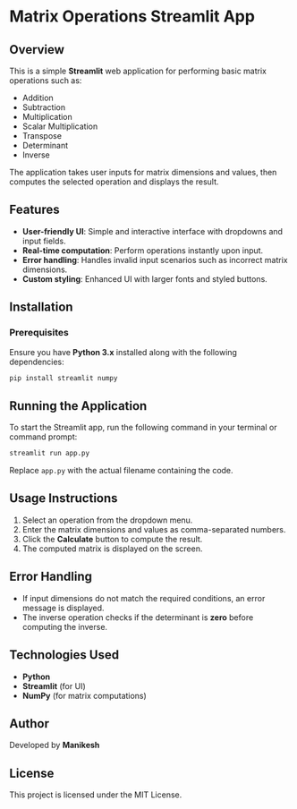 # Matrix Operations Streamlit App

## Overview
This is a simple **Streamlit** web application for performing basic matrix operations such as:
- Addition
- Subtraction
- Multiplication
- Scalar Multiplication
- Transpose
- Determinant
- Inverse

The application takes user inputs for matrix dimensions and values, then computes the selected operation and displays the result.

## Features
- **User-friendly UI**: Simple and interactive interface with dropdowns and input fields.
- **Real-time computation**: Perform operations instantly upon input.
- **Error handling**: Handles invalid input scenarios such as incorrect matrix dimensions.
- **Custom styling**: Enhanced UI with larger fonts and styled buttons.

## Installation
### Prerequisites
Ensure you have **Python 3.x** installed along with the following dependencies:
```sh
pip install streamlit numpy
```

## Running the Application
To start the Streamlit app, run the following command in your terminal or command prompt:
```sh
streamlit run app.py
```
Replace `app.py` with the actual filename containing the code.

## Usage Instructions
1. Select an operation from the dropdown menu.
2. Enter the matrix dimensions and values as comma-separated numbers.
3. Click the **Calculate** button to compute the result.
4. The computed matrix is displayed on the screen.

## Error Handling
- If input dimensions do not match the required conditions, an error message is displayed.
- The inverse operation checks if the determinant is **zero** before computing the inverse.

## Technologies Used
- **Python**
- **Streamlit** (for UI)
- **NumPy** (for matrix computations)

## Author
Developed by **Manikesh**

## License
This project is licensed under the MIT License.

